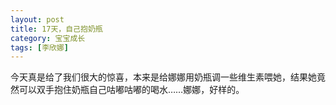 ```yaml
---
layout: post
title: 17天，自己抱奶瓶
category: 宝宝成长
tags: [李欣娜]
---
```

今天真是给了我们很大的惊喜，本来是给娜娜用奶瓶调一些维生素喂她，结果她竟然可以双手抱住奶瓶自己咕嘟咕嘟的喝水……娜娜，好样的。

<img src="http://lh4.ggpht.com/veryfaint/SC7QWMCNLcI/AAAAAAAAAH4/KclbHIoUHhQ/%E5%9B%BE%E5%83%8F008.jpg?imgmax=720" alt="">